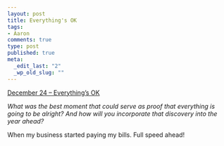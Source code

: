 ```yaml
--- 
layout: post
title: Everything's OK
tags: 
- Aaron
comments: true
type: post
published: true
meta: 
  _edit_last: "2"
  _wp_old_slug: ""
---
```

<a href="http://www.reverb10.com/december-24-prompt-everythings-ok/">December 24 – Everything’s OK</a>

<em>What was the best moment that could serve as proof that everything is going to be alright? And how will you incorporate that discovery into the year ahead?</em>

When my business started paying my bills. Full speed ahead!
